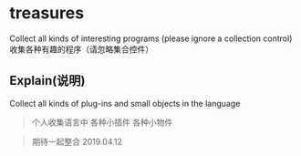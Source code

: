 # treasures

Collect all kinds of interesting programs (please ignore a collection control)  
收集各种有趣的程序（请忽略集合控件） 

## Explain(说明)

Collect all kinds of plug-ins and small objects in the language
> 个人收集语言中 各种小插件 各种小物件  


> 期待一起整合   2019.04.12
